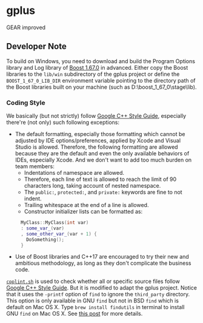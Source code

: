 # gplus
GEAR improved

## Developer Note

To build on Windows, you need to download and build the Program Options library and Log library of [Boost 1.67.0](https://dl.bintray.com/boostorg/release/1.67.0/source/) in advanced. Either copy the Boost libraries to the `lib/win` subdirectory of the gplus project or define the `BOOST_1_67_0_LIB_DIR` environment variable pointing to the directory path of the Boost libraries built on your machine (such as D:\boost_1_67_0\stage\lib).

### Coding Style

We basically (but not strictly) follow [Google C++ Style Guide](https://google.github.io/styleguide/cppguide.html), especially there're (not only) such following exceptions:

- The default formatting, especially those formatting which cannot be adjusted by IDE options/preferences, applied by Xcode and Visual Studio is allowed. Therefore, the following formatting are allowed because they are the default and even the only available behaviors of IDEs, especially Xcode. And we don't want to add too much burden on team members:
  - Indentations of namespace are allowed.
  - Therefore, each line of text is allowed to reach the limit of 90 characters long, taking account of nested namespace.
  - The `public:`, `protected:`, and `private:` keywords are fine to not indent.
  - Trailing whitespace at the end of a line is allowed.
  - Constructor initializer lists can be formatted as:
  ```c++
    MyClass::MyClass(int var)
    : some_var_(var)
    , some_other_var_(var + 1) {
      DoSomething();
    }
  ```
- Use of Boost libraries and C++17 are encouraged to try their new and ambitious methodology, as long as they don't complicate the business code.

[`cpplint.sh`](https://github.com/gc5k/gplus/blob/master/cpplint.sh) is used to check whether all or specific source files follow [Google C++ Style Guide](https://google.github.io/styleguide/cppguide.html). But it is modified to adapt the gplus project. Notice that it uses the `-printf` option of `find` to ignore the `third_party` directory. This option is only available in GNU `find` but not in BSD `find` which is default on Mac OS X. Type `brew install findutils` in terminal to install GNU `find` on Mac OS X. See [this post](https://superuser.com/a/293200/95715) for more details.
